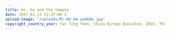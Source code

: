 ```yaml
---
title: mr. hu and the temple
date: 2017-01-13 11:37:00 Z
upload-image: "/uploads/Mr-HU_A4-ae460e.jpg"
copyright_country_year: Yan Ting Yuen, China-Europe Docsalon, 2015, The Netherlands
---
```



